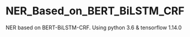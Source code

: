 # NER_Based_on_BERT_BiLSTM_CRF
NER based on BERT-BiLSTM-CRF. Using python 3.6 &amp; tensorflow  1.14.0
